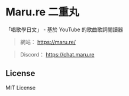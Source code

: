 # Maru.re 二重丸

「唱歌學日文」 - 基於 YouTube 的歌曲歌詞閱讀器

> 網站： https://maru.re/

> Discord： https://chat.maru.re

## License

MIT License
